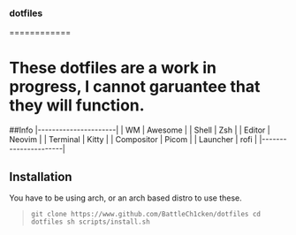 ### dotfiles
============

# These dotfiles are a work in progress, I cannot garuantee that they will function.

##Info
|----------------------|
| WM         | Awesome |
| Shell      | Zsh     | 
| Editor     | Neovim  |
| Terminal   | Kitty   |
| Compositor | Picom   |
| Launcher   | rofi    |
|----------------------|

## Installation
You have to be using arch, or an arch based distro to use these.
> `git clone https://www.github.com/BattleCh1cken/dotfiles
>  cd dotfiles
>  sh scripts/install.sh`







